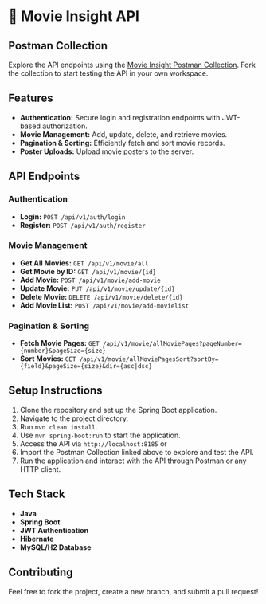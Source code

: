 # 🎥 Movie Insight API

## Postman Collection
Explore the API endpoints using the [Movie Insight Postman Collection](https://elements.getpostman.com/redirect?entityId=33641536-d71b116a-d14c-4978-9ec6-326d44604598&entityType=collection). Fork the collection to start testing the API in your own workspace.

## Features
- **Authentication:** Secure login and registration endpoints with JWT-based authorization.
- **Movie Management:** Add, update, delete, and retrieve movies.
- **Pagination & Sorting:** Efficiently fetch and sort movie records.
- **Poster Uploads:** Upload movie posters to the server.

## API Endpoints

### Authentication
- **Login:** `POST /api/v1/auth/login`
- **Register:** `POST /api/v1/auth/register`

### Movie Management
- **Get All Movies:** `GET /api/v1/movie/all`
- **Get Movie by ID:** `GET /api/v1/movie/{id}`
- **Add Movie:** `POST /api/v1/movie/add-movie`
- **Update Movie:** `PUT /api/v1/movie/update/{id}`
- **Delete Movie:** `DELETE /api/v1/movie/delete/{id}`
- **Add Movie List:** `POST /api/v1/movie/add-movielist`

### Pagination & Sorting
- **Fetch Movie Pages:** `GET /api/v1/movie/allMoviePages?pageNumber={number}&pageSize={size}`
- **Sort Movies:** `GET /api/v1/movie/allMoviePagesSort?sortBy={field}&pageSize={size}&dir={asc|dsc}`

## Setup Instructions
1. Clone the repository and set up the Spring Boot application.
4. Navigate to the project directory.
5. Run `mvn clean install`.
6. Use `mvn spring-boot:run` to start the application.
7. Access the API via `http://localhost:8185` or
8. Import the Postman Collection linked above to explore and test the API.
9. Run the application and interact with the API through Postman or any HTTP client.

## Tech Stack
- **Java**
- **Spring Boot**
- **JWT Authentication**
- **Hibernate**
- **MySQL/H2 Database**

## Contributing
Feel free to fork the project, create a new branch, and submit a pull request!

